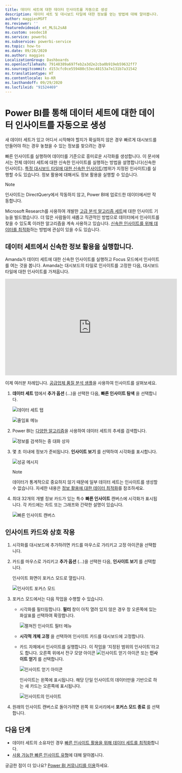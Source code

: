 ```yaml
---
title: 데이터 세트에 대한 데이터 인사이트를 자동으로 생성
description: 데이터 세트 및 대시보드 타일에 대한 정보를 얻는 방법에 대해 알아봅니다.
author: maggiesMSFT
ms.reviewer: ''
featuredvideoid: et_MLSL2sA8
ms.custom: seodec18
ms.service: powerbi
ms.subservice: powerbi-service
ms.topic: how-to
ms.date: 09/28/2020
ms.author: maggies
LocalizationGroup: Dashboards
ms.openlocfilehash: 79148389a697feb2a3d2e2cba0b919eb59632ff7
ms.sourcegitcommit: d153cfc0ce559480c53ec48153a7e131b7a31542
ms.translationtype: HT
ms.contentlocale: ko-KR
ms.lasthandoff: 09/29/2020
ms.locfileid: "91524469"
---
```

# <a name="generate-data-insights-on-your-dataset-automatically-with-power-bi"></a>Power BI를 통해 데이터 세트에 대한 데이터 인사이트를 자동으로 생성
새 데이터 세트가 있고 어디서 시작해야 할지가 확실하지 않은 경우  빠르게 대시보드를 만들어야 하는 경우  놓쳤을 수 있는 정보를 찾으려는 경우

빠른 인사이트를 실행하여 데이터를 기준으로 흥미로운 시각화를 생성합니다. 이 문서에서는 전체 데이터 세트에 대한 신속한 인사이트를 실행하는 방법을 설명합니다(신속한 인사이트). [특정 대시보드 타일에 대한 신속한 인사이트](../consumer/end-user-insights.md)(범위가 지정된 인사이트)를 실행할 수도 있습니다. 정보 활용에 대해서도 정보 활용을 실행할 수 있습니다.

> [!NOTE]
> 인사이트는 DirectQuery에서 작동하지 않고, Power BI에 업로드한 데이터에서만 작동합니다.
> 

Microsoft Research를 사용하여 개발한 [고급 분석 알고리즘 세트](../consumer/end-user-insight-types.md)에 대한 인사이트 기능을 빌드했습니다. 더 많은 사람들이 새롭고 직관적인 방법으로 데이터에서 인사이트를 찾을 수 있도록 이러한 알고리즘을 계속 사용하고 있습니다. [신속한 인사이트를 위해 데이터를 최적화](service-insights-optimize.md)하는 방법에 관심이 있을 수도 있습니다.

## <a name="run-quick-insights-on-a-dataset"></a>데이터 세트에서 신속한 정보 활용을 실행합니다.
Amanda가 데이터 세트에 대한 신속한 인사이트를 실행하고 Focus 모드에서 인사이트를 여는 것을 봅니다. Amanda는 대시보드의 타일로 인사이트를 고정한 다음, 대시보드 타일에 대한 인사이트를 가져옵니다.

<iframe width="560" height="315" src="https://www.youtube.com/embed/et_MLSL2sA8" frameborder="0" allowfullscreen></iframe>


이제 여러분 차례입니다. [공급업체 품질 분석 샘플](sample-supplier-quality.md)을 사용하여 인사이트를 살펴보세요.

1. **데이터 세트** 탭에서 **추가 옵션** (...)을 선택한 다음, **빠른 인사이트 탐색** 을 선택합니다.
   
    ![데이터 세트 탭](media/service-insights/power-bi-ellipses.png)
   
    ![줄임표 메뉴](media/service-insights/power-bi-tab.png)
2. Power BI는 [다양한 알고리즘](../consumer/end-user-insight-types.md)을 사용하여 데이터 세트의 추세를 검색합니다.
   
    ![정보를 검색하는 중 대화 상자](media/service-insights/pbi_autoinsightssearching.png)
3. 몇 초 이내에 정보가 준비됩니다.  **인사이트 보기** 를 선택하여 시각화를 표시합니다.
   
    ![성공 메시지](media/service-insights/pbi_autoinsightsuccess.png)
   
    > [!NOTE]
    > 데이터가 통계적으로 중요하지 않기 때문에 일부 데이터 세트는 인사이트를 생성할 수 없습니다.  자세한 내용은 [정보 활용에 대한 데이터 최적화](service-insights-optimize.md)를 참조하세요.
    > 
    
4. 최대 32개의 개별 정보 카드가 있는 특수 **빠른 인사이트** 캔버스에 시각화가 표시됩니다. 각 카드에는 차트 또는 그래프와 간략한 설명이 있습니다.
   
    ![빠른 인사이트 캔버스](media/service-insights/power-bi-insights.png)

## <a name="interact-with-the-insight-cards"></a>인사이트 카드와 상호 작용

1. 시각화를 대시보드에 추가하려면 카드를 마우스로 가리키고 고정 아이콘을 선택합니다.

2. 카드를 마우스로 가리키고 **추가 옵션** (...)을 선택한 다음, **인사이트 보기** 를 선택합니다. 

    인사이트 화면이 포커스 모드로 열립니다.
   
    ![인사이트 포커스 모드](media/service-insights/power-bi-insight-focus.png)
3. 포커스 모드에서는 다음 작업을 수행할 수 있습니다.
   
   * 시각화를 필터링합니다. **필터** 창이 아직 열려 있지 않은 경우 창 오른쪽에 있는 화살표를 선택하여 확장합니다.

       ![펼쳐진 인사이트 필터 메뉴](media/service-insights/power-bi-insights-filter-new.png)
   * **시각적 개체 고정** 을 선택하여 인사이트 카드를 대시보드에 고정합니다.
   * 카드 자체에서 인사이트를 실행합니다. 이 작업을 ‘지정된 범위의 인사이트’라고도 합니다.  오른쪽 위에서 전구 모양 아이콘 ![인사이트 얻기 아이콘](media/service-insights/power-bi-bulb-icon.png) 또는 **인사이트 얻기** 를 선택합니다.
     
       ![인사이트 얻기 아이콘](media/service-insights/pbi-autoinsights-tile.png)
     
     인사이트는 왼쪽에 표시됩니다. 해당 단일 인사이트의 데이터만을 기반으로 하는 새 카드는 오른쪽에 표시됩니다.
     
       ![인사이트의 인사이트](media/service-insights/power-bi-insights-on-insights-new.png)
4. 원래의 인사이트 캔버스로 돌아가려면 왼쪽 위 모서리에서 **포커스 모드 종료** 를 선택합니다.

## <a name="next-steps"></a>다음 단계
- 데이터 세트의 소유자인 경우 [빠른 인사이트 활용을 위해 데이터 세트를 최적화](service-insights-optimize.md)합니다.
- [사용 가능한 빠른 인사이트 유형](../consumer/end-user-insight-types.md)에 대해 알아봅니다.

궁금한 점이 더 있나요? [Power BI 커뮤니티를 이용](https://community.powerbi.com/)하세요.
